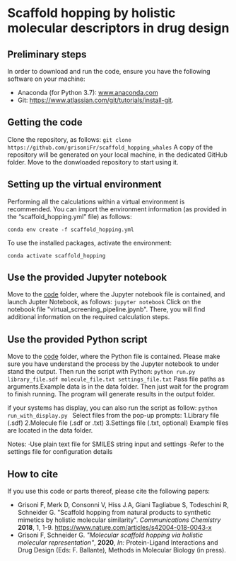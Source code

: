 # Scaffold hopping by holistic molecular descriptors in drug design

## Preliminary steps
In order to download and run the code, ensure you have the following software on your machine: <div>
*	Anaconda (for Python 3.7): www.anaconda.com <div>
*	Git: https://www.atlassian.com/git/tutorials/install-git. 

## Getting the code
Clone the repository, as follows:
``
git clone https://github.com/grisoniFr/scaffold_hopping_whales
``
A copy of the repository will be generated on your local machine, in the dedicated GitHub folder. Move to the donwloaded repository to start using it. 

## Setting up the virtual environment
Performing all the calculations within a virtual environment is recommended. You can import the environment information (as provided in the “scaffold_hopping.yml” file) as follows:<div>
``
conda env create -f scaffold_hopping.yml
``

To use the installed packages, activate the environment:<div>
``
conda activate scaffold_hopping
``

## Use the provided Jupyter notebook
Move to the [code](/code) folder, where the Jupyter notebook file is contained, and launch Jupter Notebook, as follows:
``
jupyter notebook
``
Click on the notebook file "virtual_screening_pipeline.jpynb". There, you will find additional information on the required calculation steps.

## Use the provided Python script
Move to the [code](/code) folder, where the Python file is contained. Please make sure you have understand the process by the Jupyter notebook to under stand the output.
Then run the script with Python:
``
python run.py library_file.sdf molecule_file.txt settings_file.txt
``
Pass file paths as arguments.Example data is in the data folder.
Then just wait for the program to finish running. 
The program will generate results in the output folder. 


if your systems has display, you can also run the script as follow:
``
python run_with_display.py 
``
Select files from the pop-up prompts:
  1.Library file (.sdf)
  2.Molecule file (.sdf or .txt)
  3.Settings file (.txt, optional)
Example files are located in the data folder.

Notes:
  ·Use plain text file for SMILES string input and settings
  ·Refer to the settings file for configuration details

## How to cite
If you use this code or parts thereof, please cite the following papers:
* Grisoni F, Merk D, Consonni V, Hiss J.A, Giani Tagliabue S, Todeschini R, Schneider G. "Scaffold hopping from natural products to synthetic mimetics by holistic molecular similarity". *Communications Chemistry* **2018**, 1, 1-9. https://www.nature.com/articles/s42004-018-0043-x
* Grisoni F, Schneider G. *"Molecular scaffold hopping via holistic molecular representation"*, **2020**, *In:* Protein-Ligand Interactions and Drug Design (Eds: F. Ballante), Methods in Molecular Biology (in press).

